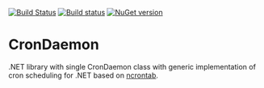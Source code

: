 [![Build Status](https://drone.io/github.com/sergeyt/CronDaemon/status.png)](https://drone.io/github.com/sergeyt/CronDaemon/latest)
[![Build status](https://ci.appveyor.com/api/projects/status/n5yevt7shkvtej9q)](https://ci.appveyor.com/project/sergeyt/crondaemon)
[![NuGet version](https://badge.fury.io/nu/CronDaemon.png)](http://badge.fury.io/nu/CronDaemon)

# CronDaemon

.NET library with single CronDaemon class
with generic implementation of cron scheduling
for .NET based on [ncrontab](http://ncrontab.googlecode.com/).
